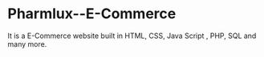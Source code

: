 # Pharmlux--E-Commerce
It is a E-Commerce website built in HTML, CSS, Java Script , PHP, SQL and many more.
